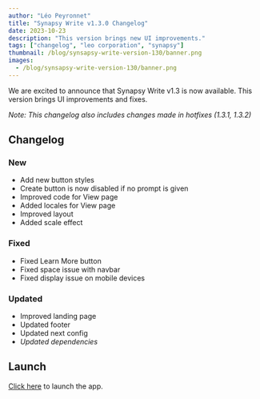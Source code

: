 ```yaml
---
author: "Léo Peyronnet"
title: "Synapsy Write v1.3.0 Changelog"
date: 2023-10-23
description: "This version brings new UI improvements."
tags: ["changelog", "leo corporation", "synapsy"]
thumbnail: /blog/synsapsy-write-version-130/banner.png
images:
  - /blog/synsapsy-write-version-130/banner.png
---
```


We are excited to announce that Synapsy Write v1.3 is now available. This version brings UI improvements and fixes.

_Note: This changelog also includes changes made in hotfixes (1.3.1, 1.3.2)_

## Changelog

### New

- Add new button styles
- Create button is now disabled if no prompt is given
- Improved code for View page
- Added locales for View page
- Improved layout
- Added scale effect

### Fixed

- Fixed Learn More button
- Fixed space issue with navbar
- Fixed display issue on mobile devices

### Updated

- Improved landing page
- Updated footer
- Updated next config
- _Updated dependencies_

## Launch

[Click here](https://write.peyronnet.group) to launch the app.
